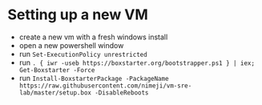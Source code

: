 # Setting up a new VM
- create a new vm with a fresh windows install
- open a new powershell window
- run ```Set-ExecutionPolicy unrestricted```
- run ```. { iwr -useb https://boxstarter.org/bootstrapper.ps1 } | iex; Get-Boxstarter -Force```
- run ```Install-BoxstarterPackage -PackageName https://raw.githubusercontent.com/nimeji/vm-sre-lab/master/setup.box -DisableReboots```